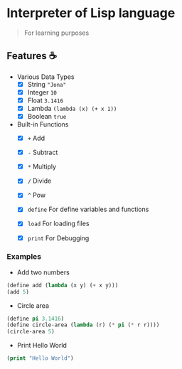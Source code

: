 # Interpreter of Lisp language

> For learning purposes

## Features ☕

* Various Data Types
    * [X] String `"Jona"` 
    * [X] Integer `10`
    * [X] Float `3.1416` 
    * [X] Lambda `(lambda (x) (+ x 1))` 
    * [X] Boolean `true` 

* Built-in Functions
    * [X] `+` Add 
    * [X] `-` Subtract 
    * [X] `*` Multiply 
    * [X] `/` Divide 
    * [X] `^` Pow 
    * [X] `define` For define variables and functions 
    * [X] `load` For loading files 
    * [X] `print` For Debugging 


### Examples

* Add two numbers

```lisp
(define add (lambda (x y) (+ x y)))
(add 5)
```

* Circle area

```lisp 
(define pi 3.1416)
(define circle-area (lambda (r) (* pi (* r r))))
(circle-area 5)
```

* Print Hello World

```lisp
(print "Hello World")
```

